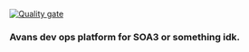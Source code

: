 [![Quality gate](https://sonarcloud.io/api/project_badges/quality_gate?project=mjlpjacoavans_avans-devops-project)](https://sonarcloud.io/summary/new_code?id=mjlpjacoavans_avans-devops-project)

### Avans dev ops platform for SOA3 or something idk.

